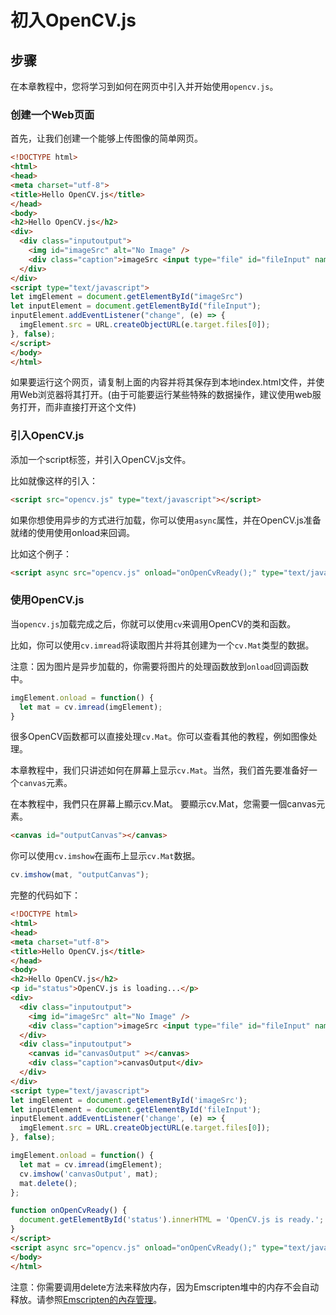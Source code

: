 # 初入OpenCV.js

## 步骤 

在本章教程中，您将学习到如何在网页中引入并开始使用`opencv.js`。

### 创建一个Web页面

首先，让我们创建一个能够上传图像的简单网页。

```html
<!DOCTYPE html>
<html>
<head>
<meta charset="utf-8">
<title>Hello OpenCV.js</title>
</head>
<body>
<h2>Hello OpenCV.js</h2>
<div>
  <div class="inputoutput">
    <img id="imageSrc" alt="No Image" />
    <div class="caption">imageSrc <input type="file" id="fileInput" name="file" /></div>
  </div>
</div>
<script type="text/javascript">
let imgElement = document.getElementById("imageSrc")
let inputElement = document.getElementById("fileInput");
inputElement.addEventListener("change", (e) => {
  imgElement.src = URL.createObjectURL(e.target.files[0]);
}, false);
</script>
</body>
</html>
```

如果要运行这个网页，请复制上面的内容并将其保存到本地index.html文件，并使用Web浏览器将其打开。(由于可能要运行某些特殊的数据操作，建议使用web服务打开，而非直接打开这个文件)

### 引入OpenCV.js

添加一个script标签，并引入OpenCV.js文件。

比如就像这样的引入：

```html
<script src="opencv.js" type="text/javascript"></script>
```

如果你想使用异步的方式进行加载，你可以使用`async`属性，并在OpenCV.js准备就绪的使用使用onload来回调。

比如这个例子：

```html
<script async src="opencv.js" onload="onOpenCvReady();" type="text/javascript"></script>
```



### 使用OpenCV.js

当`opencv.js`加载完成之后，你就可以使用`cv`来调用OpenCV的类和函数。

比如，你可以使用`cv.imread`将读取图片并将其创建为一个`cv.Mat`类型的数据。

注意：因为图片是异步加载的，你需要将图片的处理函数放到`onload`回调函数中。

```javascript
imgElement.onload = function() {
  let mat = cv.imread(imgElement);
}
```

很多OpenCV函数都可以直接处理`cv.Mat`。你可以查看其他的教程，例如图像处理。

本章教程中，我们只讲述如何在屏幕上显示`cv.Mat`。当然，我们首先要准备好一个`canvas`元素。

在本教程中，我們只在屏幕上顯示cv.Mat。 要顯示cv.Mat，您需要一個canvas元素。

```html
<canvas id="outputCanvas"></canvas>
```

你可以使用`cv.imshow`在画布上显示`cv.Mat`数据。

```javascript
cv.imshow(mat, "outputCanvas");
```
完整的代码如下：

```html
<!DOCTYPE html>
<html>
<head>
<meta charset="utf-8">
<title>Hello OpenCV.js</title>
</head>
<body>
<h2>Hello OpenCV.js</h2>
<p id="status">OpenCV.js is loading...</p>
<div>
  <div class="inputoutput">
    <img id="imageSrc" alt="No Image" />
    <div class="caption">imageSrc <input type="file" id="fileInput" name="file" /></div>
  </div>
  <div class="inputoutput">
    <canvas id="canvasOutput" ></canvas>
    <div class="caption">canvasOutput</div>
  </div>
</div>
<script type="text/javascript">
let imgElement = document.getElementById('imageSrc');
let inputElement = document.getElementById('fileInput');
inputElement.addEventListener('change', (e) => {
  imgElement.src = URL.createObjectURL(e.target.files[0]);
}, false);

imgElement.onload = function() {
  let mat = cv.imread(imgElement);
  cv.imshow('canvasOutput', mat);
  mat.delete();
};

function onOpenCvReady() {
  document.getElementById('status').innerHTML = 'OpenCV.js is ready.';
}
</script>
<script async src="opencv.js" onload="onOpenCvReady();" type="text/javascript"></script>
</body>
</html>
```
注意：你需要调用delete方法来释放内存，因为Emscripten堆中的内存不会自动释放。请参照[Emscripten的內存管理](https://kripken.github.io/emscripten-site/docs/porting/connecting_cpp_and_javascript/embind.html#memory-management)。
